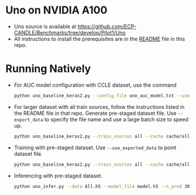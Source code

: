# Uno on NVIDIA A100

* Uno source is available at https://github.com/ECP-CANDLE/Benchmarks/tree/develop/Pilot1/Uno 
* All instructions to install the prerequisites are in the [README](./A100/Uno/README.md) file in this repo.


# Running Natively

* For AUC model configuration with CCLE dataset, use the command 
     ```bash
     python uno_baseline_keras2.py --config_file uno_auc_model.txt --use_exported_data top_21_auc_1fold.uno.h5 -e 5
     ```

* For larger dataset with all train sources, follow the instructions listed in the README file in that repo. Generate pre-staged dataset file. Use `--export_data` to specify the file name and use a large batch size to speed up.

     ```bash
     python uno_baseline_keras2.py --train_sources all --cache cache/all --use_landmark_genes True --preprocess_rnaseq source_scale --no_feature_source True --no_response_source True -z 4096 --export_data All.h5 --shuffle True
     ```

* Training with pre-staged dataset. Use `--use_exported_data` to point dataset file.

     ```bash
     python uno_baseline_keras2.py --train_sources all --cache cache/all  --use_landmark_genes True --preprocess_rnaseq source_scale --no_feature_source True --no_response_source True -z 512 --use_exported_data All.h5 --cp True --shuffle True --tb True
     ```

* Inferencing with pre-staged dataset.
     ```bash
     python uno_infer.py --data All.h5 --model_file model.h5 --n_pred 30
     ```


